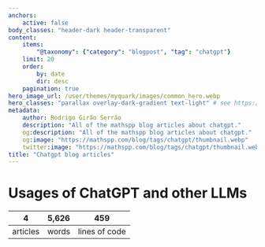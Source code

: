 ```yaml
---
anchors:
    active: false
body_classes: "header-dark header-transparent"
content:
    items:
        "@taxonomy": {"category": "blogpost", "tag": "chatgpt"}
    limit: 20
    order:
        by: date
        dir: desc
    pagination: true
hero_image_url: /user/themes/myquark/images/common_hero.webp
hero_classes: "parallax overlay-dark-gradient text-light" # see https://demo.getgrav.org/blog-skeleton/blog/hero-classes
metadata:
    author: Rodrigo Girão Serrão
    description: "All of the mathspp blog articles about chatgpt."
    og:description: "All of the mathspp blog articles about chatgpt."
    og:image: "https://mathspp.com/blog/tags/chatgpt/thumbnail.webp"
    twitter:image: "https://mathspp.com/blog/tags/chatgpt/thumbnail.webp"
title: "Chatgpt blog articles"
---
```



# Usages of ChatGPT and other LLMs


<table class="stats-table">
    <thead>
        <tr>
            <th style="text-align: center;">4</th>
            <th style="text-align: center;">5,626</th>
            <th style="text-align: center;">459</th>
        </tr>
    </thead>
    <tbody>
        <tr>
            <td style="text-align: center;">articles</td>
            <td style="text-align: center;">words</td>
            <td style="text-align: center;">lines of code</td>
        </tr>
    </tbody>
</table>